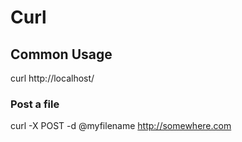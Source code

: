 # Curl

## Common Usage

  curl http://localhost/

### Post a file

  curl -X POST -d @myfilename http://somewhere.com

